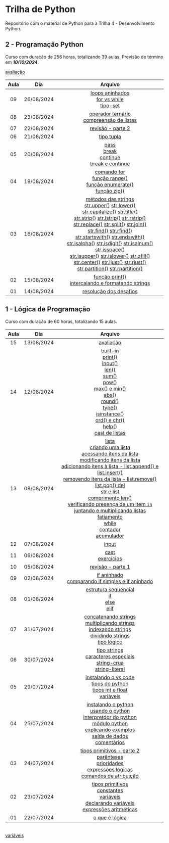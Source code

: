 # Trilha de Python

Repositório com o material de Python para a Trilha 4 - Desenvolvimento Python.

## 2 - Programação Python

Curso com duração de 256 horas, totalizando 39 aulas. Previsão de término em ***10/10/2024***.

[avaliação](2.programacao-python/avaliacao.md)

| Aula | Dia | Arquivo |
| :----: | :----: | :----: |
| 09 | 26/08/2024 | [loops aninhados](2.programacao-python/estruturas-repeticao.md#loops-aninhados)<br>[for vs while](2.programacao-python/estruturas-repeticao.md#for-vs-while)<br>[tipo-set](2.programacao-python/tipo-set.md) |
| 08 | 23/08/2024 | [operador ternário](2.programacao-python/opererador-ternario.md)<br>[compreensão de listas](2.programacao-python/compreensao-listas.md) |
| 07 | 22/08/2024 | [revisão - parte 2](2.programacao-python/revisao-parte-2.md) |
| 06 | 21/08/2024 | [tipo tupla](2.programacao-python/tipo-tupla.md) |
| 05 | 20/08/2024 | [pass](2.programacao-python/comando-pass-break-continue.md#pass)<br>[break](2.programacao-python/comando-pass-break-continue.md#break)<br>[continue](2.programacao-python/comando-pass-break-continue.md#continue)<br>[break e continue](2.programacao-python/comando-pass-break-continue.md#break-e-continue) |
| 04 | 19/08/2024 | [comando for](2.programacao-python/comando-for.md)<br>[função range()](2.programacao-python/funcoes-built-in.md#range)<br>[função enumerate()](2.programacao-python/funcoes-built-in.md#enumerate)<br>[função zip()](2.programacao-python/funcoes-built-in.md#zip)
| 03 | 16/08/2024 | [métodos das strings](2.programacao-python/metodos-strings.md)<br>[str.upper()](2.programacao-python/tipo-string.md#str.upper) [str.lower()](2.programacao-python/tipo-string.md#str.lower)<br>[str.capitalize()](2.programacao-python/tipo-string.md#str.capitalize) [str.title()](2.programacao-python/tipo-string.md#str.title)<br>[str.strip()](2.programacao-python/tipo-string.md#str.strip) [str.lstrip()](2.programacao-python/tipo-string.md#str.lstrip) [str.rstrip()](2.programacao-python/tipo-string.md#str.rstrip)<br>[str.replace()](2.programacao-python/tipo-string.md#str.replace) [str.split()](2.programacao-python/tipo-string.md#str.split) [str.join()](2.programacao-python/tipo-string.md#str.join)<br>[str.find()](2.programacao-python/tipo-string.md#str.find) [str.rfind()](2.programacao-python/tipo-string.md#str.rfind)<br>[str.startswith()](2.programacao-python/tipo-string.md#str.startswith) [str.endswith()](2.programacao-python/tipo-string.md#str.endswith)<br>[str.isalpha()](2.programacao-python/tipo-string.md#str.isalpha) [str.isdigit()](2.programacao-python/tipo-string.md#str.isdigit) [str.isalnum()](2.programacao-python/tipo-string.md#str.isalnum) [str.isspace()](2.programacao-python/tipo-string.md#str.isspace)<br>[str.isupper()](2.programacao-python/tipo-string.md#str.isupper) [str.islower()](2.programacao-python/tipo-string.md#str.islower) [str.zfill()](2.programacao-python/tipo-string.md#str.zfill)<br>[str.center()](2.programacao-python/tipo-string.md#str.center) [str.ljust()](2.programacao-python/tipo-string.md#str.ljust) [str.rjust()](2.programacao-python/tipo-string.md#str.rjust)<br>[str.partition()](2.programacao-python/tipo-string.md#str.partition) [str.rpartition()](2.programacao-python/tipo-string.md#str.rpartition) |
| 02 | 15/08/2024 | [função print()](2.programacao-python/funcoes-built-in.md#print)<br>[intercalando e formatando strings](2.programacao-python/intercalando-formatando-strings.md)
| 01 | 14/08/2024 | [resolução dos desafios](1.logica-programacao/avaliacao/desafio.md) |

## 1 - Lógica de Programação

Curso com duração de 60 horas, totalizando 15 aulas.

| Aula | Dia | Arquivo |
| :----: | :----: | :----: |
| 15 | 13/08/2024 | [avaliação](1.logica-programacao/avaliacao/desafio.md) |
| 14 | 12/08/2024 | [built-in](1.logica-programacao/builtins.md)<br>[print()](1.logica-programacao/builtins.md#print)<br>[input()](1.logica-programacao/builtins.md#input)<br>[len()](1.logica-programacao/builtins.md#len)<br>[sum()](1.logica-programacao/builtins.md#sum)<br>[pow()](1.logica-programacao/builtins.md#pow)<br>[max() e min()](1.logica-programacao/builtins.md#max-e-min)<br>[abs()](1.logica-programacao/builtins.md#abs)<br>[round()](1.logica-programacao/builtins.md#round)<br>[type()](1.logica-programacao/builtins.md#type)<br>[isinstance()](1.logica-programacao/builtins.md#isinstance)<br>[ord() e chr()](1.logica-programacao/builtins.md#ord-e-chr)<br>[help()](1.logica-programacao/builtins.md#help)<br>[cast de listas](1.logica-programacao/builtins.md#cast-de-listas) |
| 13 | 08/08/2024 | [lista](2.programacao-python/tipo-lista.md/tipo-lista.md)<br>[criando uma lista](2.programacao-python/tipo-lista.md/tipo-lista.md#criando-uma-lista)<br>[acessando itens da lista](2.programacao-python/tipo-lista.md/tipo-lista.md#acessando-itens-da-lista)<br>[modificando itens da lista](2.programacao-python/tipo-lista.md/tipo-lista.md#modificando-itens-da-lista)<br>[adicionando itens à lista - list.append() e list.insert()](2.programacao-python/tipo-lista.md/tipo-lista.md#adicionando-itens-à-lista)<br>[removendo itens da lista - list.remove() list.pop() del](2.programacao-python/tipo-lista.md/tipo-lista.md#removendo-itens-da-lista)<br>[str e list](2.programacao-python/tipo-lista.md/tipo-lista.md#str-e-list)<br>[comprimento len()](2.programacao-python/tipo-lista.md/tipo-lista.md#comprimento)<br>[verificando presença de um item `in`](2.programacao-python/tipo-lista.md/tipo-lista.md#verificando-a-presença-de-um-item)<br>[juntando e multiplicando listas](2.programacao-python/tipo-lista.md/tipo-lista.md#juntando-e-multiplicando-listas)<br>[fatiamento](2.programacao-python/tipo-lista.md/tipo-lista.md#fatiamento)<br>[while](2.programacao-python/tipo-lista.md/estruturas-repeticao.md#while)<br>[contador](2.programacao-python/tipo-lista.md/tipo-lista.md#contador)<br>[acumulador](2.programacao-python/tipo-lista.md/tipo-lista.md#acumulador) |
| 12 | 07/08/2024 | [input](1.logica-programacao/input.md) |
| 11 | 06/08/2024 | [cast](1.logica-programacao/cast.md)<br>[exercícios](1.logica-programacao/revisao-parte-1.md) |
| 10 | 05/08/2024 | [revisão - parte 1](1.logica-programacao/revisao-parte-1.md) |
| 09 | 02/08/2024 | [if aninhado](1.logica-programacao/condicionais-if-elif-else.md#if-aninhado)<br>[comparando if simples e if aninhado](1.logica-programacao/condicionais-if-elif-else.md#comparando-if-simples-e-if-aninhado) |
| 08 | 01/08/2024 | [estrutura sequencial](1.logica-programacao/condicionais-if-elif-else.md#estrutura-sequencial)<br>[if](1.logica-programacao/condicionais-if-elif-else.md#if)<br>[else](1.logica-programacao/condicionais-if-elif-else.md#else)<br>[elif](1.logica-programacao/condicionais-if-elif-else.md#elif) |
| 07 | 31/07/2024 | [concatenando strings](2.programacao-python/tipo-string.md#concatenando-strings)<br>[multiplicando strings](2.programacao-python/tipo-string.md#multiplicando-strings)<br>[indexando strings](2.programacao-python/tipo-string.md#indexando-strings)<br>[dividindo strings](2.programacao-python/tipo-string.md#dividindo-strings)<br>[tipo lógico](1.logica-programacao/tipos-python.md#tipo-lógico) |
| 06 | 30/07/2024 | [tipo strings](2.programacao-python/tipo-string.md)<br>[caracteres especiais](2.programacao-python/tipo-string.md#caracteres-especiais)<br>[string-crua](2.programacao-python/tipo-string.md#string-crua)<br>[string-literal](2.programacao-python/tipo-string.md#string-literal) |
| 05 | 29/07/2024 | [instalando o vs code](1.logica-programacao/instalando-vscode.md)<br>[tipos do python](1.logica-programacao/tipos-python.md)<br>[tipos int e float](1.logica-programacao/tipos-python.md#tipos-int-e-float)<br>[variáveis](1.logica-programacao/tipos-python.md#variáveis) |
| 04 | 25/07/2024 | [instalando o python](1.logica-programacao/instalando-python.md)<br>[usando o python](1.logica-programacao/usando-python.md)<br>[interpretdor do python](1.logica-programacao/usando-python.md#interpretador-python)<br>[módulo python](1.logica-programacao/usando-python.md#módulo-python)<br>[explicando exemplos](1.logica-programacao/usando-python.md#explicando-exemplos)<br>[saída de dados](1.logica-programacao/usando-python.md#saída-de-dados)<br>[comentários](1.logica-programacao/usando-python.md#comentários) |
| 03 | 24/07/2024 | [tipos primitivos - parte 2](1.logica-programacao/tipos-primitivos.md)<br>[parênteses](1.logica-programacao/tipos-primitivos.md#parênteses)<br>[prioridades](1.logica-programacao/tipos-primitivos.md#prioridades)<br>[expressões lógicas](1.logica-programacao/tipos-primitivos.md#expressões-lógicas) <br>[comandos de atribuição](1.logica-programacao/tipos-primitivos.md#comandos-de-atribuição) |
| 02 | 23/07/2024 | [tipos primitivos](1.logica-programacao/tipos-primitivos.md)<br>[constantes](1.logica-programacao/tipos-primitivos.md#constantes)<br>[variáveis](1.logica-programacao/tipos-primitivos.md#variáveis)<br>[declarando variáveis](1.logica-programacao/tipos-primitivos.md#declarando-variáveis)<br>[expressões aritméticas](1.logica-programacao/tipos-primitivos.md#expressões-aritméticas) |
| 01 | 22/07/2024 | [o que é lógica](1.logica-programacao/o-que-eh-logica.md) |
<br>[variáveis](1.logica-programacao/tipos-primitivos.md#variáveis)
